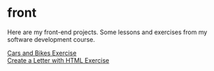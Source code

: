 # front
Here are my front-end projects. 
Some lessons and exercises from my software development course.

[Cars and Bikes Exercise](https://barba-rossa.github.io/front/exercises/display)  
[Create a Letter with HTML Exercise](https://barba-rossa.github.io/front/letter/letter)
